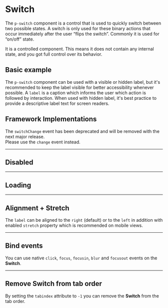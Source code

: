 # Switch

The `p-switch` component is a control that is used to quickly switch between two possible states. A switch is only used
for these binary actions that occur immediately after the user “flips the switch”. Commonly it is used for “on/off”
state.

It is a controlled component. This means it does not contain any internal state, and you got full control over its
behavior.

<TableOfContents></TableOfContents>

## Basic example

The `p-switch` component can be used with a visible or hidden label, but it's recommended to keep the label visible for
better accessibility whenever possible. A `label` is a caption which informs the user which action is followed by
interaction. When used with hidden label, it's best practice to provide a descriptive label text for screen readers.

<Playground :markup="hideLabelMarkup" :config="configInline">
  <SelectOptions v-model="hideLabel" :values="hideLabels" name="hideLabel"></SelectOptions>
</Playground>

## Framework Implementations

<p-inline-notification heading="Deprecation hint" state="warning" persistent="true">
  The <code>switchChange</code> event has been deprecated and will be removed with the next major release.<br>
  Please use the <code>change</code> event instead.
</p-inline-notification>

<Playground :frameworkMarkup="frameworks"></Playground>

---

## Disabled

<Playground :markup="disabled" :config="configInline"></Playground>

---

## Loading

<Playground :markup="loading" :config="configInline"></Playground>

---

## Alignment + Stretch

The `label` can be aligned to the `right` (default) or to the `left` in addition with enabled `stretch` property which
is recommended on mobile views.

<Playground :markup="alignLabelMarkup" :config="configInline">
  <SelectOptions v-model="alignLabel" :values="alignLabels" name="alignLabel"></SelectOptions>
</Playground>

---

## Bind events

You can use native `click`, `focus`, `focusin`, `blur` and `focusout` events on the **Switch**.

<Playground :markup="events" :config="configInline"></Playground>

---

## Remove Switch from tab order

By setting the `tabindex` attribute to `-1` you can remove the **Switch** from the tab order.

<Playground :markup="taborder" :config="configInline"></Playground>

<script lang="ts">
import Vue from 'vue';
import Component from 'vue-class-component';
import { ALIGN_LABELS } from '../../utils'; 

@Component
export default class Code extends Vue {
  config = { themeable: true, spacing: 'block' };
  configInline = { ...this.config, spacing: 'inline' };

  frameworks = {
    'vanilla-js': `switchElement.addEventListener('change', (e) => {
  e.target.checked = e.detail.checked;
});`,
    angular: `import { Component } from '@angular/core';
import type { SwitchChangeEvent } from '@porsche-design-system/components-angular';

@Component({
  selector: 'some-switch-page',
  template: \`<p-switch [checked]="checked" (change)="onChange($event)">Some label</p-switch>\`,
})
export class SomeSwitchPage {
  checked: boolean;

  onChange(e: CustomEvent<SwitchChangeEvent>) {
    this.checked = e.detail.checked;
  }
}`,
    react: `import { useCallback, useState } from 'react';
import { PSwitch } from '@porsche-design-system/components-react';
import type { SwitchChangeEvent } from '@porsche-design-system/components-react';

const SomeSwitchPage = (): JSX.Element => {
  const [checked, setChecked] = useState<boolean>();
  const onChange = useCallback((e: CustomEvent<SwitchChangeEvent>) => {
    setChecked(e.detail.checked);
  }, []);

  return <PSwitch checked={checked} onChange={onChange}>Some label</PSwitch>
}`,
  };

  hideLabel = false;
  hideLabels = [true, false, '{ base: true, l: false }'];
  get hideLabelMarkup() {
    return `<p-switch hide-label="${this.hideLabel}">Some label</p-switch>
<p-switch hide-label="${this.hideLabel}" checked="true">Some label</p-switch>`;
  };

  alignLabel = 'right';
  alignLabels = [...ALIGN_LABELS, "{ base: 'left', l: 'right' }"];
  get alignLabelMarkup() {
    const attr = this.alignLabel.includes('base') ? ' stretch="{ base: true, l: false }"' : '';
    return `<p-switch align-label="${this.alignLabel}"${attr}>Some label</p-switch>
<p-switch align-label="${this.alignLabel}"${attr} checked="true">Some label</p-switch>`;
  };

  disabled = `<p-switch disabled="true">Some label</p-switch>
<p-switch disabled="true" checked="true">Some label</p-switch>`;

  loading = `<p-switch loading="true">Some label</p-switch>
<p-switch loading="true" checked="true">Some label</p-switch>`;

  events = `<p-switch
  onclick="alert('click')"
  onfocus="console.log('focus')"
  onfocusin="console.log('focusin')"
  onblur="console.log('blur')"
  onfocusout="console.log('focusout')"
>Some label</p-switch>`;

  taborder = `<p-switch>Some label</p-switch>
<p-switch tabindex="-1">Some label</p-switch>
<p-switch>Some label</p-switch>`;

  mounted() {
    /* initially update switch with checked attribute in playground */
    this.registerEvents();

    /* theme switch needs to register event listeners again */
    const themeTabs = this.$el.querySelectorAll('.playground > p-tabs-bar');
    themeTabs.forEach(tab => tab.addEventListener('change', () => {
      this.registerEvents();
    }));
  }

  updated(){
    this.registerEvents();
  }

  registerEvents() {
    const switches = this.$el.querySelectorAll('.playground .demo p-switch');
    switches.forEach(switchEl => switchEl.addEventListener('change', (e) => (e.target.checked = e.detail.checked)));
  }
}
</script>
